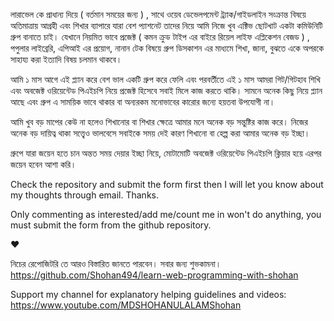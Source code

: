লারাভেল কে প্রাধান্য দিয়ে ( বর্তমান সময়ের জন্য ) , সাথে ওয়েব ডেভেলপমেন্ট ট্র‍্যাক/গাইডলাইন সংক্রান্ত বিষয়ে অতিমাত্রায় আগ্রহী এবং শিখার ব্যাপারে যারা বেশ প্যাশনেট তাদের নিয়ে আমি নিজে খুব এক্টিভ ছোটখাট একটা কমিউনিটি গ্রুপ বানাতে চাই। যেখানে নিয়মিত ভাবে প্রজেক্ট ( কমন ক্রুড টাইপ এর বাইরে রিয়েল লাইফ এপ্লিকেশন বেজড ) , পপুলার লাইব্রেরি, এপিআই এর প্রয়োগ, নানান টেক বিষয়ে গ্রুপ ডিসকাশন এর মাধ্যমে শিখা, জানা, বুঝতে একে অপরকে সাহায্য করা ইত্যাদি বিষয় চলমান থাকবে।

আমি ১ মাস আগে এই প্ল্যান করে বেশ ভাল একটি গ্রুপ করে ফেলি এবং পরবর্তীতে এই ১ মাস আমরা গিট/গিটহাব শিখি এবং  অবজেক্ট ওরিয়েন্টেড পিএইচপি নিয়ে প্রজেক্ট হিসেবে সবাই মিলে কাজ করতে থাকি। সামনে অনেক কিছু নিয়ে প্ল্যান আছে এবং গ্রুপ এ সাময়িক ভাবে থাকার বা অন্যরকম মনোভাবের কারোর জন্যে হয়তবা উপযোগী না। 

আমি খুব বড় মাপের কেউ না হলেও শিখানোর বা শিখার ক্ষেত্রে আমার মনে অনেক বড় সন্তুষ্টির কাজ করে। নিজের অনেক বড় দায়িত্ব থাকা সত্ত্বেও ভালবেসে সবাইকে সময় দেই কারণ শিখানো বা হেল্প করা আমার অনেক বড় ইচ্ছা।

গ্রুপে যারা জয়েন হতে চান অন্তত সময় দেয়ার ইচ্ছা নিয়ে,  মোটামোটি অবজেক্ট ওরিয়েন্টেড পিএইচপি ক্লিয়ার হয়ে এরপর জয়েন হবেন আশা করি। 

Check the repository and submit the form first then I will let you know about my thoughts through email. Thanks.

Only commenting as interested/add me/count me in won't do anything, you must submit the form from the github repository.

♥

নিচের রেপোজিটরি তে আরও বিস্তারিত জানতে পারবেন। সবার জন্য শুভকামনা।
https://github.com/Shohan494/learn-web-programming-with-shohan

Support my channel for explanatory helping guidelines and videos:
https://www.youtube.com/MDSHOHANULALAMShohan
